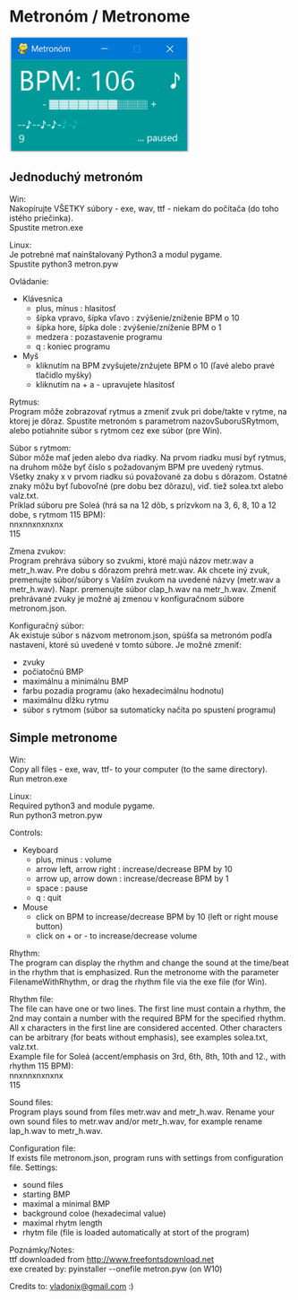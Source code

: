 # Metronóm / Metronome

![Preview](preview.png)

## Jednoduchý metronóm

Win:   
Nakopírujte VŠETKY súbory - exe, wav, ttf - niekam do počítača (do toho istého priečinka).   
Spustite metron.exe   

Linux:   
Je potrebné mať nainštalovaný Python3 a modul pygame.   
Spustite python3 metron.pyw


Ovládanie:
 - Klávesnica
   - plus, mínus               : hlasitosť
   - šípka vpravo, šípka vľavo : zvýšenie/zníženie BPM o 10
   - šípka hore, šípka dole    : zvýšenie/zníženie BPM o 1
   - medzera                   : pozastavenie programu
   - q                         : koniec programu
  - Myš
    - kliknutím na BPM zvyšujete/znžujete BPM o 10 (ľavé alebo pravé tlačidlo myšky)
    - kliknutím na + a - upravujete hlasitosť

Rytmus:   
Program môže zobrazovať rytmus a zmeniť zvuk pri dobe/takte v rytme, na ktorej je dôraz. Spustite metronóm s parametrom nazovSuboruSRytmom, alebo potiahnite súbor s rytmom cez exe súbor (pre  Win).

Súbor s rytmom:   
Súbor môže mať jeden alebo dva riadky. Na prvom riadku musí byť rytmus, na druhom môže byť číslo s požadovaným BPM pre uvedený rytmus.      
Všetky znaky x v prvom riadku sú považované za dobu s dôrazom. Ostatné znaky môžu byť ľubovoľné (pre dobu bez dôrazu), viď. tiež solea.txt alebo valz.txt.   
Príklad súboru pre Soleá (hrá sa na 12 dôb, s prízvkom na 3, 6, 8, 10 a 12 dobe, s rytmom 115 BPM):      
nnxnnxnxnxnx   
115   

Zmena zvukov:   
Program prehráva súbory so zvukmi, ktoré majú názov metr.wav a metr_h.wav. Pre dobu s dôrazom prehrá metr.wav. Ak chcete iný zvuk, premenujte súbor/súbory s Vaším zvukom na uvedené názvy (metr.wav a metr_h.wav). Napr. premenujte súbor clap_h.wav na metr_h.wav. Zmeniť prehrávané zvuky je možné aj zmenou v konfiguračnom súbore metronom.json.   

Konfiguračný súbor:       
Ak existuje súbor s názvom metronom.json, spúšťa sa metronóm podľa nastavení, ktoré sú uvedené v tomto súbore. Je možné zmeniť:   
 - zvuky   
 - počiatočnú BMP   
 - maximálnu a minimálnu BMP   
 - farbu pozadia programu (ako hexadecimálnu hodnotu)   
 - maximálnu dĺžku rytmu   
 - súbor s rytmom (súbor sa sutomaticky načíta po spustení programu)



## Simple metronome

Win:   
Copy all files - exe, wav, ttf- to your computer (to the same directory).   
Run metron.exe    

Linux:    
Required python3 and module pygame.   
Run python3 metron.pyw

Controls:
 - Keyboard
   - plus, minus              : volume
   - arrow left, arrow right  : increase/decrease BPM by 10
   - arrow up, arrow down     : increase/decrease BPM by 1
   - space                    : pause
   - q                        : quit 
  - Mouse
    - click on BPM to increase/decrease BPM by 10 (left or right mouse button)
    - click on + or - to increase/decrease volume

Rhythm:   
The program can display the rhythm and change the sound at the time/beat in the rhythm that is emphasized. Run the metronome with the parameter FilenameWithRhythm, or drag the rhythm file via the exe file (for Win).

Rhythm file:   
The file can have one or two lines. The first line must contain a rhythm, the 2nd may contain a number with the required BPM for the specified rhythm.   
All x characters in the first line are considered accented. Other characters can be arbitrary (for beats without emphasis), see examples solea.txt, valz.txt.   
Example file for Soleá (accent/emphasis on 3rd, 6th, 8th, 10th and 12., with rhythm 115 BPM):   
nnxnnxnxnxnx   
115    

Sound files:   
Program plays sound from files metr.wav and metr_h.wav. Rename your own sound files to metr.wav and/or metr_h.wav, for example rename lap_h.wav to metr_h.wav.

Configuration file:       
If exists file metronom.json, program runs with settings from configuration file. Settings:   
 - sound files   
 - starting BMP   
 - maximal a minimal BMP   
 - background coloe (hexadecimal value)   
 - maximal rhytm length   
 - rhytm file (file is loaded automatically at stort of the program)


Poznámky/Notes:   
ttf downloaded from http://www.freefontsdownload.net   
exe created by: pyinstaller --onefile metron.pyw (on W10)



Credits to: vladonix@gmail.com  :)
